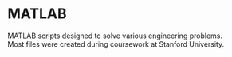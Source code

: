 # MATLAB

MATLAB scripts designed to solve various engineering problems.  
Most files were created during coursework at Stanford University.

